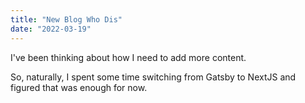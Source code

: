 ```yaml
---
title: "New Blog Who Dis"
date: "2022-03-19"
---
```


I've been thinking about how I need to add more content.

So, naturally, I spent some time switching from Gatsby to NextJS and figured that was enough for now.
